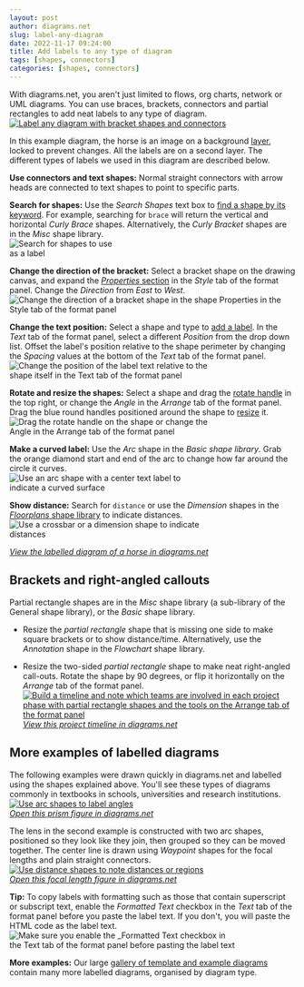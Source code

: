 ```yaml
---
layout: post
author: diagrams.net
slug: label-any-diagram
date: 2022-11-17 09:24:00
title: Add labels to any type of diagram
tags: [shapes, connectors]
categories: [shapes, connectors]
---
```


With diagrams.net, you aren't just limited to flows, org charts, network or UML diagrams. You can use braces, brackets, connectors and partial rectangles to add neat labels to any type of diagram.
<br />[<img src="/assets/img/blog/labels-example-horse.png" style="width=100%;max-width:500px;height:auto;" alt="Label any diagram with bracket shapes and connectors">](https://app.diagrams.net/?lightbox=1&highlight=0000ff&edit=_blank&layers=1&nav=1&title=#Uhttps%3A%2F%2Fraw.githubusercontent.com%2Fjgraph%2Fdrawio-diagrams%2Fmaster%2Fblog%2Fhorse-labelled.drawio)

In this example diagram, the horse is an image on a background [layer](/doc/layers.html), locked to prevent changes. All the labels are on a second layer. The different types of labels we used in this diagram are described below.

**Use connectors and text shapes:** Normal straight connectors with arrow heads are connected to text shapes to point to specific parts. 

**Search for shapes:** Use the _Search Shapes_ text box to [find a shape by its keyword](/doc/faq/shape-search.html). For example, searching for ``brace`` will return the vertical and horizontal _Curly Brace_ shapes. Alternatively, the _Curly Bracket_ shapes are in the _Misc_ shape library.
<br /><img src="/assets/img/blog/search-brace.png" style="width=100%;max-width:200px;height:auto;" alt="Search for shapes to use as a label">

**Change the direction of the bracket:** Select a bracket shape on the drawing canvas, and expand the [_Properties_ section](/blog/shape-properties.html) in the _Style_ tab of the format panel. Change the _Direction_ from _East_ to _West_.
<br /><img src="/assets/img/blog/label-change-shape-direction.png" style="width=100%;max-width:500px;height:auto;" alt="Change the direction of a bracket shape in the shape Properties in the Style tab of the format panel">

**Change the text position:** Select a shape and type to [add a label](/doc/faq/labels-add.html). In the _Text_ tab of the format panel, select a different _Position_ from the drop down list. Offset the label's position relative to the shape perimeter by changing the _Spacing_ values at the bottom of the _Text_ tab of the format panel. 
<br /><img src="/assets/img/blog/label-shape-position.png" style="width=100%;max-width:350px;height:auto;" alt="Change the position of the label text relative to the shape itself in the Text tab of the format panel">

**Rotate and resize the shapes:** Select a shape and drag the [rotate handle](/doc/faq/shape-rotate.html) in the top right, or change the _Angle_ in the _Arrange_ tab of the format panel. Drag the blue round handles positioned around the shape to [resize](/doc/faq/shape-resize.html) it.
<br /><img src="/assets/img/blog/label-shape-rotate.png" style="width=100%;max-width:350px;height:auto;" alt="Drag the rotate handle on the shape or change the Angle in the Arrange tab of the format panel">

**Make a curved label:** Use the _Arc_ shape in the _Basic shape library_. Grab the orange diamond start and end of the arc to change how far around the circle it curves.
<br /><img src="/assets/img/blog/label-arc-shape.png" style="width=100%;max-width:350px;height:auto;" alt="Use an arc shape with a center text label to indicate a curved surface">

**Show distance:** Search for ``distance`` or use the _Dimension_ shapes in the [_Floorplans_ shape library](/blog/floorplans.html) to indicate distances.
<br /><img src="/assets/img/blog/label-distance.png" style="width=100%;max-width:350px;height:auto;" alt="Use a crossbar or a dimension shape to indicate distances">

[_View the labelled diagram of a horse in diagrams.net_](https://app.diagrams.net/?lightbox=1&highlight=0000ff&edit=_blank&layers=1&nav=1&title=#Uhttps%3A%2F%2Fraw.githubusercontent.com%2Fjgraph%2Fdrawio-diagrams%2Fmaster%2Fblog%2Fhorse-labelled.drawio)

## Brackets and right-angled callouts

Partial rectangle shapes are in the _Misc_ shape library (a sub-library of the General shape library), or the _Basic_ shape library. 

* Resize the _partial rectangle_ shape that is missing one side to make square brackets or to show distance/time. Alternatively, use the _Annotation_ shape in the _Flowchart_ shape library.

* Resize the two-sided _partial rectangle_ shape to make neat right-angled call-outs. Rotate the shape by 90 degrees, or flip it horizontally on the _Arrange_ tab of the format panel. 
<br />[<img src="/assets/img/blog/label-partial-rectangle.png" style="width=100%;max-width:600px;height:auto;" alt="Build a timeline and note which teams are involved in each project phase with partial rectangle shapes and the tools on the Arrange tab of the format panel">](https://app.diagrams.net/?lightbox=1&highlight=0000ff&edit=_blank&layers=1&nav=1&title=#Uhttps%3A%2F%2Fraw.githubusercontent.com%2Fjgraph%2Fdrawio-diagrams%2Fmaster%2Fblog%2Fproject-phase-timeline.drawio)
<br />[_View this project timeline in diagrams.net_](https://app.diagrams.net/?lightbox=1&highlight=0000ff&edit=_blank&layers=1&nav=1&title=#Uhttps%3A%2F%2Fraw.githubusercontent.com%2Fjgraph%2Fdrawio-diagrams%2Fmaster%2Fblog%2Fproject-phase-timeline.drawio)

## More examples of labelled diagrams

The following examples were drawn quickly in diagrams.net and labelled using the shapes explained above. You'll see these types of diagrams commonly in textbooks in schools, universities and research institutions.
<br />[<img src="/assets/img/blog/labels-example-prism.png" style="width=100%;max-width:400px;height:auto;" alt="Use arc shapes to label angles">](https://app.diagrams.net/?lightbox=1&highlight=0000ff&edit=_blank&layers=1&nav=1&title=#Uhttps%3A%2F%2Fraw.githubusercontent.com%2Fjgraph%2Fdrawio-diagrams%2Fmaster%2Fblog%2Flight-spectrum.drawio)
<br />[_Open this prism figure in diagrams.net_](https://app.diagrams.net/?lightbox=1&highlight=0000ff&edit=_blank&layers=1&nav=1&title=#Uhttps%3A%2F%2Fraw.githubusercontent.com%2Fjgraph%2Fdrawio-diagrams%2Fmaster%2Fblog%2Flight-spectrum.drawio)

The lens in the second example is constructed with two arc shapes, positioned so they look like they join, then grouped so they can be moved together. The center line is drawn using _Waypoint_ shapes for the focal lengths and plain straight connectors.
<br />[<img src="/assets/img/blog/labels-example-optics.png" style="width=100%;max-width:500px;height:auto;" alt="Use distance shapes to note distances or regions">](https://app.diagrams.net/?lightbox=1&highlight=0000ff&edit=_blank&layers=1&nav=1&title=#Uhttps%3A%2F%2Fraw.githubusercontent.com%2Fjgraph%2Fdrawio-diagrams%2Fmaster%2Fblog%2Ffocus-lens.drawio)
<br />[_Open this focal length figure in diagrams.net_](https://app.diagrams.net/?lightbox=1&highlight=0000ff&edit=_blank&layers=1&nav=1&title=#Uhttps%3A%2F%2Fraw.githubusercontent.com%2Fjgraph%2Fdrawio-diagrams%2Fmaster%2Fblog%2Ffocus-lens.drawio)

**Tip:** To copy labels with formatting such as those that contain superscript or subscript text, enable the _Formatted Text_ checkbox in the _Text_ tab of the format panel before you paste the label text. If you don't, you will paste the HTML code as the label text.
<br /><img src="/assets/img/blog/formatted-text-copy-paste.gif" style="width=100%;max-width:400px;height:auto;" alt="Make sure you enable the _Formatted Text checkbox in the Text tab of the format panel before pasting the label text">

**More examples:** Our large [gallery of template and example diagrams](/example-diagrams.html) contain many more labelled diagrams, organised by diagram type.